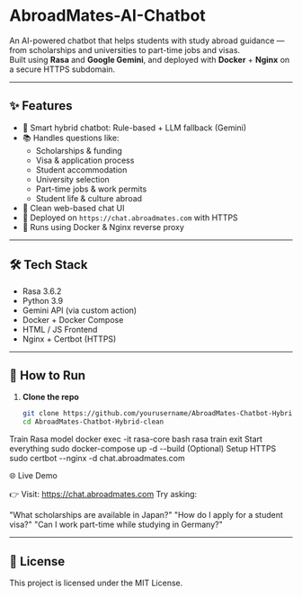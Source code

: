 # AbroadMates-AI-Chatbot

An AI-powered chatbot that helps students with study abroad guidance — from scholarships and universities to part-time jobs and visas.  
Built using **Rasa** and **Google Gemini**, and deployed with **Docker** + **Nginx** on a secure HTTPS subdomain.

---

## ✨ Features

- 🤖 Smart hybrid chatbot: Rule-based + LLM fallback (Gemini)
- 📚 Handles questions like:
  - Scholarships & funding
  - Visa & application process
  - Student accommodation
  - University selection
  - Part-time jobs & work permits
  - Student life & culture abroad
- 💬 Clean web-based chat UI
- 🔐 Deployed on `https://chat.abroadmates.com` with HTTPS
- 🐳 Runs using Docker & Nginx reverse proxy

---

## 🛠 Tech Stack

- Rasa 3.6.2  
- Python 3.9  
- Gemini API (via custom action)  
- Docker + Docker Compose  
- HTML / JS Frontend  
- Nginx + Certbot (HTTPS)

---

## 🚀 How to Run

1. **Clone the repo**
   ```bash
   git clone https://github.com/yourusername/AbroadMates-Chatbot-Hybrid-clean.git
   cd AbroadMates-Chatbot-Hybrid-clean
Train Rasa model
docker exec -it rasa-core bash
rasa train
exit
Start everything
sudo docker-compose up -d --build
(Optional) Setup HTTPS
sudo certbot --nginx -d chat.abroadmates.com

🌐 Live Demo

👉 Visit: https://chat.abroadmates.com
Try asking:

"What scholarships are available in Japan?"
"How do I apply for a student visa?"
"Can I work part-time while studying in Germany?"


---

## 📝 License

This project is licensed under the MIT License.


